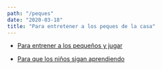 ```yaml
---
path: "/peques"
date: "2020-03-18"
title: "Para entretener a los peques de la casa"
---
```


- [Para entrener a los pequeños y jugar](peques/para-entretener-a-los-pequenos-y-jugar)

- [Para que los niños sigan aprendiendo](peques/para-que-los-ninos-sigan-aprendiendo)

